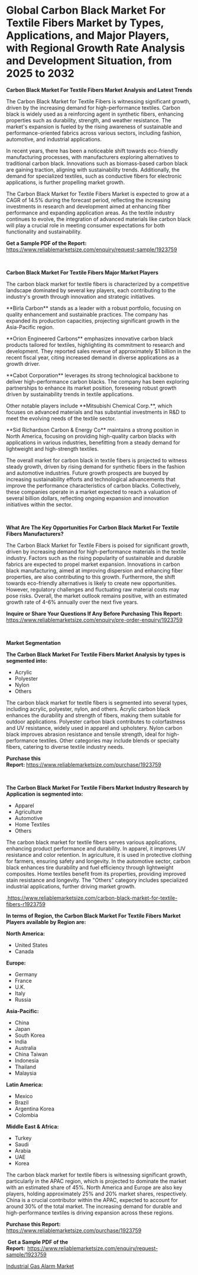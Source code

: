 <p><h1>Global Carbon Black Market For Textile Fibers Market by Types, Applications, and Major Players, with Regional Growth Rate Analysis and Development Situation, from 2025 to 2032</h1></p><p><strong>Carbon Black Market For Textile Fibers Market Analysis and Latest Trends</strong></p>
<p><p>The Carbon Black Market for Textile Fibers is witnessing significant growth, driven by the increasing demand for high-performance textiles. Carbon black is widely used as a reinforcing agent in synthetic fibers, enhancing properties such as durability, strength, and weather resistance. The market's expansion is fueled by the rising awareness of sustainable and performance-oriented fabrics across various sectors, including fashion, automotive, and industrial applications.</p><p>In recent years, there has been a noticeable shift towards eco-friendly manufacturing processes, with manufacturers exploring alternatives to traditional carbon black. Innovations such as biomass-based carbon black are gaining traction, aligning with sustainability trends. Additionally, the demand for specialized textiles, such as conductive fibers for electronic applications, is further propelling market growth.</p><p>The Carbon Black Market for Textile Fibers Market is expected to grow at a CAGR of 14.5% during the forecast period, reflecting the increasing investments in research and development aimed at enhancing fiber performance and expanding application areas. As the textile industry continues to evolve, the integration of advanced materials like carbon black will play a crucial role in meeting consumer expectations for both functionality and sustainability.</p></p>
<p><strong>Get a Sample PDF of the Report:&nbsp;</strong> <a href="https://www.reliablemarketsize.com/enquiry/request-sample/1923759?utm_campaign=3192&utm_medium=2&utm_source=Github&utm_content=ia&utm_term=28032025&utm_id=carbon-black-market-for-textile-fibers">https://www.reliablemarketsize.com/enquiry/request-sample/1923759</a></p>
<p>&nbsp;</p>
<p><strong>Carbon Black Market For Textile Fibers Major Market Players</strong></p>
<p><p>The carbon black market for textile fibers is characterized by a competitive landscape dominated by several key players, each contributing to the industry's growth through innovation and strategic initiatives. </p><p>**Birla Carbon** stands as a leader with a robust portfolio, focusing on quality enhancement and sustainable practices. The company has expanded its production capacities, projecting significant growth in the Asia-Pacific region.</p><p>**Orion Engineered Carbons** emphasizes innovative carbon black products tailored for textiles, highlighting its commitment to research and development. They reported sales revenue of approximately $1 billion in the recent fiscal year, citing increased demand in diverse applications as a growth driver.</p><p>**Cabot Corporation** leverages its strong technological backbone to deliver high-performance carbon blacks. The company has been exploring partnerships to enhance its market position, foreseeing robust growth driven by sustainability trends in textile applications. </p><p>Other notable players include **Mitsubishi Chemical Corp.**, which focuses on advanced materials and has substantial investments in R&D to meet the evolving needs of the textile sector.</p><p>**Sid Richardson Carbon & Energy Co** maintains a strong position in North America, focusing on providing high-quality carbon blacks with applications in various industries, benefitting from a steady demand for lightweight and high-strength textiles.</p><p>The overall market for carbon black in textile fibers is projected to witness steady growth, driven by rising demand for synthetic fibers in the fashion and automotive industries. Future growth prospects are buoyed by increasing sustainability efforts and technological advancements that improve the performance characteristics of carbon blacks. Collectively, these companies operate in a market expected to reach a valuation of several billion dollars, reflecting ongoing expansion and innovation initiatives within the sector.</p></p>
<p>&nbsp;</p>
<p><strong>What Are The Key Opportunities For Carbon Black Market For Textile Fibers Manufacturers?</strong></p>
<p><p>The Carbon Black Market for Textile Fibers is poised for significant growth, driven by increasing demand for high-performance materials in the textile industry. Factors such as the rising popularity of sustainable and durable fabrics are expected to propel market expansion. Innovations in carbon black manufacturing, aimed at improving dispersion and enhancing fiber properties, are also contributing to this growth. Furthermore, the shift towards eco-friendly alternatives is likely to create new opportunities. However, regulatory challenges and fluctuating raw material costs may pose risks. Overall, the market outlook remains positive, with an estimated growth rate of 4-6% annually over the next five years.</p></p>
<p><strong>Inquire or Share Your Questions If Any Before Purchasing This Report:</strong> <a href="https://www.reliablemarketsize.com/enquiry/pre-order-enquiry/1923759?utm_campaign=3192&utm_medium=2&utm_source=Github&utm_content=ia&utm_term=28032025&utm_id=carbon-black-market-for-textile-fibers">https://www.reliablemarketsize.com/enquiry/pre-order-enquiry/1923759</a></p>
<p>&nbsp;</p>
<p><strong>Market Segmentation</strong></p>
<p><strong>The Carbon Black Market For Textile Fibers Market Analysis by types is segmented into:</strong></p>
<p><ul><li>Acrylic</li><li>Polyester</li><li>Nylon</li><li>Others</li></ul></p>
<p><p>The carbon black market for textile fibers is segmented into several types, including acrylic, polyester, nylon, and others. Acrylic carbon black enhances the durability and strength of fibers, making them suitable for outdoor applications. Polyester carbon black contributes to colorfastness and UV resistance, widely used in apparel and upholstery. Nylon carbon black improves abrasion resistance and tensile strength, ideal for high-performance textiles. Other categories may include blends or specialty fibers, catering to diverse textile industry needs.</p></p>
<p><strong>Purchase this Report:&nbsp;</strong><a href="https://www.reliablemarketsize.com/purchase/1923759?utm_campaign=3192&utm_medium=2&utm_source=Github&utm_content=ia&utm_term=28032025&utm_id=carbon-black-market-for-textile-fibers">https://www.reliablemarketsize.com/purchase/1923759</a></p>
<p>&nbsp;</p>
<p><strong>The Carbon Black Market For Textile Fibers Market Industry Research by Application is segmented into:</strong></p>
<p><ul><li>Apparel</li><li>Agriculture</li><li>Automotive</li><li>Home Textiles</li><li>Others</li></ul></p>
<p><p>The carbon black market for textile fibers serves various applications, enhancing product performance and durability. In apparel, it improves UV resistance and color retention. In agriculture, it is used in protective clothing for farmers, ensuring safety and longevity. In the automotive sector, carbon black enhances tire durability and fuel efficiency through lightweight composites. Home textiles benefit from its properties, providing improved stain resistance and longevity. The "Others" category includes specialized industrial applications, further driving market growth.</p></p>
<p><a href="https://www.reliablemarketsize.com/carbon-black-market-for-textile-fibers-r1923759?utm_campaign=3192&utm_medium=2&utm_source=Github&utm_content=ia&utm_term=28032025&utm_id=carbon-black-market-for-textile-fibers">&nbsp;https://www.reliablemarketsize.com/carbon-black-market-for-textile-fibers-r1923759</a></p>
<p><strong>In terms of Region, the Carbon Black Market For Textile Fibers Market Players available by Region are:</strong></p>
<p>
    <p> <strong> North America: </strong>
        <ul>
            <li>United States</li>
            <li>Canada</li>
        </ul>
        </p> 
    <p> <strong> Europe: </strong>
        <ul>
            <li>Germany</li>
            <li>France</li>
            <li>U.K.</li>
            <li>Italy</li>
            <li>Russia</li>
        </ul>
        </p> 
    <p> <strong> Asia-Pacific: </strong>
        <ul>
            <li>China</li>
            <li>Japan</li>
            <li>South Korea</li>
            <li>India</li>
            <li>Australia</li>
            <li>China Taiwan</li>
            <li>Indonesia</li>
            <li>Thailand</li>
            <li>Malaysia</li>
        </ul>
        </p> 
    <p> <strong> Latin America: </strong>
        <ul>
            <li>Mexico</li>
            <li>Brazil</li>
            <li>Argentina Korea</li>
            <li>Colombia</li>
        </ul>
        </p> 
    <p> <strong> Middle East & Africa: </strong>
        <ul>
            <li>Turkey</li>
            <li>Saudi</li>
            <li>Arabia</li>
            <li>UAE</li>
            <li>Korea</li>
        </ul>
    </p>
    </p>
<p><p>The carbon black market for textile fibers is witnessing significant growth, particularly in the APAC region, which is projected to dominate the market with an estimated share of 45%. North America and Europe are also key players, holding approximately 25% and 20% market shares, respectively. China is a crucial contributor within the APAC, expected to account for around 30% of the total market. The increasing demand for durable and high-performance textiles is driving expansion across these regions.</p></p>
<p><strong>Purchase this Report: </strong><a href="https://www.reliablemarketsize.com/purchase/1923759?utm_campaign=3192&utm_medium=2&utm_source=Github&utm_content=ia&utm_term=28032025&utm_id=carbon-black-market-for-textile-fibers">https://www.reliablemarketsize.com/purchase/1923759</a></p>
<p>&nbsp;<strong>Get a Sample PDF of the Report:&nbsp;&nbsp;</strong><a href="https://www.reliablemarketsize.com/enquiry/request-sample/1923759?utm_campaign=3192&utm_medium=2&utm_source=Github&utm_content=ia&utm_term=28032025&utm_id=carbon-black-market-for-textile-fibers">https://www.reliablemarketsize.com/enquiry/request-sample/1923759</a></p>
<p><strong></strong></p>
<p><p><a href="https://github.com/lynlynyusay/Market-Research-Report-List-1/blob/main/industrial-gas-alarm-market.md?utm_campaign=3192&utm_medium=2&utm_source=Github&utm_content=ia&utm_term=28032025&utm_id=carbon-black-market-for-textile-fibers">Industrial Gas Alarm Market</a></p></p>